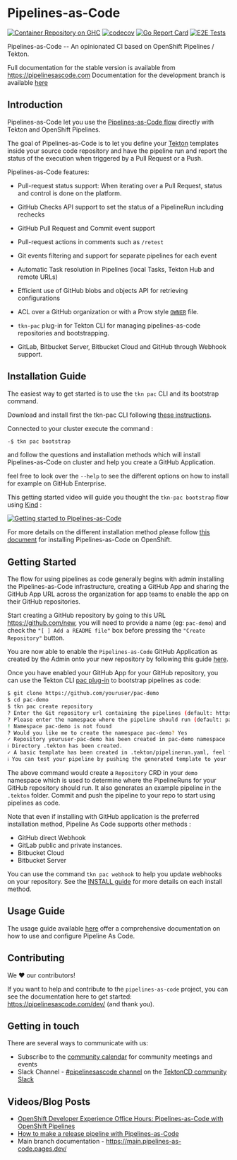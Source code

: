 # Pipelines-as-Code




[![Container Repository on GHC](https://img.shields.io/badge/GHCR-image-87DCC0.svg?logo=GitHub)](https://github.com/openshift-pipelines/pipelines-as-code/pkgs/container/pipelines-as-code) [![codecov](https://codecov.io/gh/openshift-pipelines/pipelines-as-code/branch/main/graph/badge.svg)](https://codecov.io/gh/openshift-pipelines/pipelines-as-code) [![Go Report Card](https://goreportcard.com/badge/google/ko)](https://goreportcard.com/report/openshift-pipelines/pipelines-as-code) [![E2E Tests](https://github.com/openshift-pipelines/pipelines-as-code/actions/workflows/kind-e2e-tests.yaml/badge.svg)](https://github.com/openshift-pipelines/pipelines-as-code/actions/workflows/kind-e2e-tests.yaml)

Pipelines-as-Code -- An opinionated CI based on OpenShift Pipelines / Tekton.

Full documentation for the stable version is available from <https://pipelinesascode.com>
Documentation for the development branch is available [here](https://nightly.pipelines-as-code.pages.dev/)

## Introduction

Pipelines-as-Code let you use
the [Pipelines-as-Code flow]([https://www.thoughtworks.com/radar/techniques/pipelines-as-code](https://www.thoughtworks.com/radar/techniques/pipelines-as-code)) directly with Tekton and OpenShift Pipelines.

The goal of Pipelines-as-Code is to let you define your
[Tekton](https://tekton.dev) templates inside your source code repository and have the pipeline run and report the status
of the execution when triggered by a Pull Request or a Push.

Pipelines-as-Code features:

- Pull-request status support: When iterating over a Pull Request, status and control is done on the platform.

- GitHub Checks API support to set the status of a PipelineRun including rechecks

- GitHub Pull Request and Commit event support

- Pull-request actions in comments such as `/retest`

- Git events filtering and support for separate pipelines for each event

- Automatic Task resolution in Pipelines (local Tasks, Tekton Hub and remote URLs)

- Efficient use of GitHub blobs and objects API for retrieving configurations

- ACL over a GitHub organization or with a Prow style [`OWNER`](https://www.kubernetes.dev/docs/guide/owners/) file.

- `tkn-pac` plug-in for Tekton CLI for managing pipelines-as-code repositories and bootstrapping.

- GitLab, Bitbucket Server, Bitbucket Cloud and GitHub through Webhook support.

## Installation Guide

The easiest way to get started is to use the `tkn pac` CLI and its bootstrap command.

Download and install first the tkn-pac CLI following [these instructions](/docs/content/docs/guide/cli.md#install).

Connected to your cluster execute the command :

```bash
-$ tkn pac bootstrap
```

and follow the questions and installation methods which will install Pipelines-as-Code on cluster and help you create a GitHub Application.

feel free to look over the `--help` to see the different options on how to install for example on GitHub Enterprise.

This getting started video will guide you thought the `tkn-pac bootstrap` flow using [Kind](https://kind.sigs.k8s.io/) :

[![Getting started to Pipelines-as-Code](https://img.youtube.com/vi/cNOqPgpRXQY/0.jpg)](https://www.youtube.com/watch?v=cNOqPgpRXQY)

For more details on the different installation method please follow [this document](docs/install.md) for installing Pipelines-as-Code on OpenShift.

## Getting Started

The flow for using pipelines as code generally begins with admin installing the Pipelines-as-Code infrastructure,
creating a GitHub App and sharing the GitHub App URL across the organization for app teams to enable the app on their
GitHub repositories.

Start creating a GitHub repository by going to this URL
<https://github.com/new>, you will need to provide a name (eg: `pac-demo`) and check
the `"[ ] Add a README file"` box before pressing the `"Create Repository"` button.

You are now able to enable the `Pipelines-as-Code` GitHub Application as created
by the Admin onto your new repository by following this guide
[here](https://docs.github.com/en/developers/apps/managing-github-apps/installing-github-apps).

Once you have enabled your GitHub App for your GitHub repository, you can use
the  Tekton CLI [pac plug-in](https://pipelinesascode.com/docs/guide/cli/#install)
to bootstrap pipelines as code:

```bash
$ git clone https://github.com/youruser/pac-demo
$ cd pac-demo
$ tkn pac create repository
? Enter the Git repository url containing the pipelines (default: https://github.com/youruser/pac-demo):
? Please enter the namespace where the pipeline should run (default: pac-demo):
! Namespace pac-demo is not found
? Would you like me to create the namespace pac-demo? Yes
✓ Repository youruser-pac-demo has been created in pac-demo namespace
ℹ Directory .tekton has been created.
✓ A basic template has been created in .tekton/pipelinerun.yaml, feel free to customize it.
ℹ You can test your pipeline by pushing the generated template to your git repository
```

The above command would create a `Repository` CRD in your `demo` namespace which is used to determine where the
PipelineRuns for your GitHub repository should run. It also generates an example pipeline in the `.tekton` folder.
Commit and push the pipeline to your repo to start using pipelines as code.

Note that even if installing with GitHub application is the preferred installation method, Pipeline As Code
supports other methods :

- GitHub direct Webhook
- GitLab public and private instances.
- Bitbucket Cloud
- Bitbucket Server

You can use the command `tkn pac webhook` to help you update webhooks on your repository. See the [INSTALL guide](https://pipelinesascode.com/docs/install/) for more details on each install method.

## Usage Guide

The usage guide available [here](https://pipelinesascode.com/docs/guide/) offer
a comprehensive documentation on how to use and configure Pipeline As Code.

## Contributing

We ❤️ our contributors!

If you want to help and contribute to the `pipelines-as-code` project, you can
see the documentation here to get started: <https://pipelinesascode.com/dev/>
(and thank you).

## Getting in touch

There are several ways to communicate with us:

- Subscribe to the [community calendar](https://calendar.google.com/calendar/embed?src=53eb8e69e3a902ea3a31fe6795f69df165d9bb22a8ab11ed5c9cbd27ee654742%40group.calendar.google.com) for community meetings and events
- Slack Channel - [#pipelinesascode channel](https://tektoncd.slack.com/archives/C04URDDJ9MZ) on the [TektonCD community Slack](https://github.com/tektoncd/community/blob/main/contact.md#slack)

## Videos/Blog Posts

- [OpenShift Developer Experience Office Hours: Pipelines-as-Code with OpenShift Pipelines](https://www.youtube.com/watch?v=PhqzGsJnFEI)
- [How to make a release pipeline with Pipelines-as-Code](https://blog.chmouel.com/2021/07/01/how-to-make-a-release-pipeline-with-pipelines-as-code)
- Main branch documentation - <https://main.pipelines-as-code.pages.dev/>
